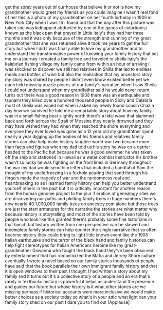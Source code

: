 
get the spray years out of our house
that believe it or not is how my
grandmother would greet my friends as
you could imagine I wasn&#39;t real fond of
her this is a photo of my grandmother on
her fourth birthday in 1909 in New York
City when I was 16 I found out that the
day after this picture was taken she was
kidnapped abducted by one of the gangs
of extortionist known as the black pan
that prayed in Little Italy&#39;s they had
her three months and it was only because
of the strength and cunning of my great
grandmother that she was returned alive
it took me years to get the full story
but when I did I was finally able to
love my grandmother and to understand
the transformative power of knowing your
family history that set me on a journey
i created a family tree and traveled to
sheila italy&#39;s the kalabrian fishing
village my family came from within an
hour of arriving I was shocked to
discover we still had relatives in
Shilla that led to endless meals and
bottles of wine but also the realization
that my ancestors story my story was
shared by people I didn&#39;t even know
existed better yet we each held missing
puzzle pieces of our family&#39;s narrative
when I saw Sheila I could not understand
when my grandfather said he would never
return turns out there was a good reason
in 1908 there was an earthquake and
tsunami they killed over a hundred
thousand people in Sicily and Calabria
most of sheila was wiped out when i
asked my newly found cousin Chaz a day
how we survived he told me a remarkable
story about how my family was in a small
fishing boat slightly north there&#39;s a
tidal wave that slammed back and forth
across the Strait of Messina they nearly
drowned and they may have wished they
had when they reached the shore
everything and
everyone they ever loved was gone as a
12 year old my grandfather spent nearly
a year digging up the bodies of his
friends and relatives family stories can
also help make history tangible world
war two became more than facts and
figures when my dad told us his story he
was on a carrier headed to the Pacific
but because he was a good swimmer he was
taken off the ship and stationed in
Hawaii as a water combat instructor his
brother wasn&#39;t so lucky he was fighting
on the front lines in Germany throughout
the war my dad would send him letters
that included a handful of Sam the
thought of my uncle freezing in a
foxhole pouring that sand through his
fingers made the tragedy of war and the
randomness real and heartbreaking so as
I learned family history can help you
better understand yourself others in the
past but it is critically important for
another reason from the human genome
project to the plur if eration of
genealogy sites we are discovering our
paths and plotting family trees in huge
numbers there&#39;s now nearly 40 1,000,000
family trees on ancestry.com alone but
those trees are just the start armatures
for the narrative the stories are what
matter why because history is
storytelling and most of the stories
have been told by people who look like
this granted there&#39;s probably some fine
historians in that bunch but history
written from one perspective can be
skewed and incomplete family stories can
help counter the single narrative that
so often become history they could bring
to light little known event like the
1908 Italian earthquake and the terror
of the black hand and family histories
can help fight stereotypes for Italian
Americans heroine like my
great-grandmother Giovanna who fought
the black hand they&#39;ve been obscured by
entertainment that has romanticized the
Mafia and Jersey Shore
culture eventually I wrote a novel based
on our family stories thousands of
people have said that the book parallels
their own immigrant family history and
that it is open windows to their past I
thought I had written a story about my
family and it turns out it&#39;s a
collective story of a people and an era
that&#39;s rarely in textbooks history is
powerful it helps us understand the
presence and guides our future but whose
history is it what other stories are we
missing perhaps if historical accounts
were more inclusive we would make better
choices as a society today so what&#39;s in
your attic what light can your family
story shed on our past I dare you to
find out
[Applause]
